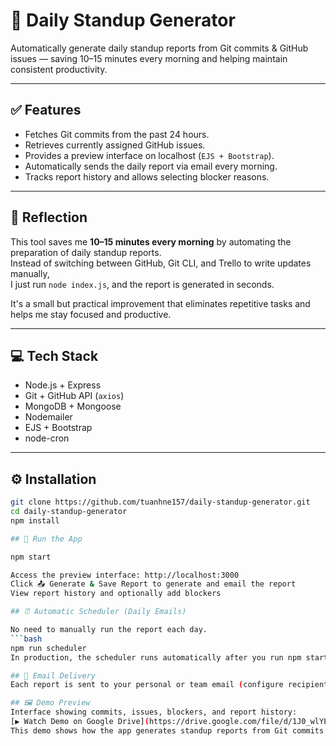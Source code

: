 # 📝 Daily Standup Generator

Automatically generate daily standup reports from Git commits & GitHub issues — saving 10–15 minutes every morning and helping maintain consistent productivity.

---

## ✅ Features

- Fetches Git commits from the past 24 hours.
- Retrieves currently assigned GitHub issues.
- Provides a preview interface on localhost (`EJS + Bootstrap`).
- Automatically sends the daily report via email every morning.
- Tracks report history and allows selecting blocker reasons.

---

## 🧠 Reflection

This tool saves me **10–15 minutes every morning** by automating the preparation of daily standup reports.  
Instead of switching between GitHub, Git CLI, and Trello to write updates manually,  
I just run `node index.js`, and the report is generated in seconds.

It's a small but practical improvement that eliminates repetitive tasks and helps me stay focused and productive.

---

## 💻 Tech Stack

- Node.js + Express
- Git + GitHub API (`axios`)
- MongoDB + Mongoose
- Nodemailer
- EJS + Bootstrap
- node-cron

---

## ⚙️ Installation

```bash
git clone https://github.com/tuanhne157/daily-standup-generator.git
cd daily-standup-generator
npm install

## 🚀 Run the App

npm start

Access the preview interface: http://localhost:3000
Click 📤 Generate & Save Report to generate and email the report
View report history and optionally add blockers

## ⏰ Automatic Scheduler (Daily Emails)

No need to manually run the report each day.
```bash
npm run scheduler
In production, the scheduler runs automatically after you run npm start.

## 📧 Email Delivery
Each report is sent to your personal or team email (configure recipients in emailSender.js under to: ...).

## 🖼️ Demo Preview
Interface showing commits, issues, blockers, and report history:
[▶️ Watch Demo on Google Drive](https://drive.google.com/file/d/1J0_wlYEEm5ol7-4vFaY2t0ONcUEUmHLL/view)
This demo shows how the app generates standup reports from Git commits and GitHub issues, sends them via email, and displays them in a beautiful interface.


